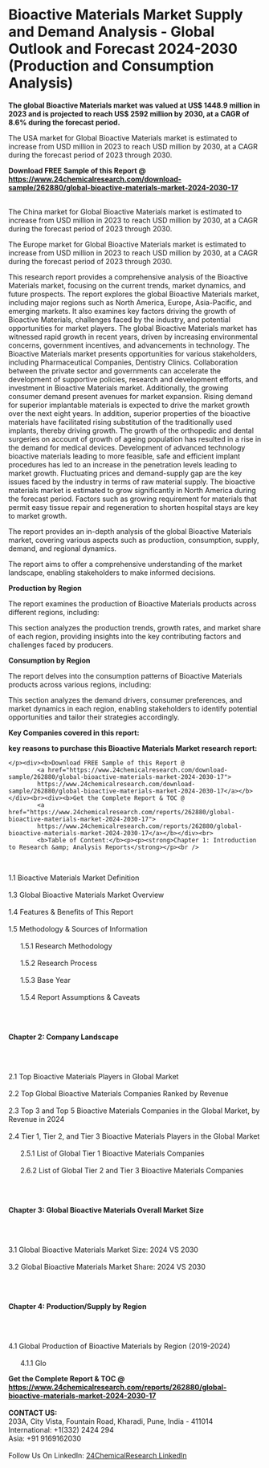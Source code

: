 <h1>Bioactive Materials Market Supply and Demand Analysis - Global Outlook and Forecast 2024-2030 (Production and Consumption Analysis)</h1><p><strong>The global Bioactive Materials market was valued at US$ 1448.9 million in 2023 and is projected to reach US$ 2592 million by 2030, at a CAGR of 8.6% during the forecast period. </strong></p><p>
</p><p>The USA market for Global Bioactive Materials market is estimated to increase from USD million in 2023 to reach USD million by 2030, at a CAGR during the forecast period of 2023 through 2030.</p><div><b>Download FREE Sample of this Report @ 
            <a href="https://www.24chemicalresearch.com/download-sample/262880/global-bioactive-materials-market-2024-2030-17">
            https://www.24chemicalresearch.com/download-sample/262880/global-bioactive-materials-market-2024-2030-17</a></b></div><br><p>
</p><p>The China market for Global Bioactive Materials market is estimated to increase from USD million in 2023 to reach USD million by 2030, at a CAGR during the forecast period of 2023 through 2030.</p><p>
</p><p>The Europe market for Global Bioactive Materials market is estimated to increase from USD million in 2023 to reach USD million by 2030, at a CAGR during the forecast period of 2023 through 2030.</p><p>
</p><p>This research report provides a comprehensive analysis of the Bioactive Materials market, focusing on the current trends, market dynamics, and future prospects. The report explores the global Bioactive Materials market, including major regions such as North America, Europe, Asia-Pacific, and emerging markets. It also examines key factors driving the growth of Bioactive Materials, challenges faced by the industry, and potential opportunities for market players. The global Bioactive Materials market has witnessed rapid growth in recent years, driven by increasing environmental concerns, government incentives, and advancements in technology. The Bioactive Materials market presents opportunities for various stakeholders, including Pharmaceutical Companies, Dentistry Clinics. Collaboration between the private sector and governments can accelerate the development of supportive policies, research and development efforts, and investment in Bioactive Materials market. Additionally, the growing consumer demand present avenues for market expansion. Rising demand for superior implantable materials is expected to drive the market growth over the next eight years. In addition, superior properties of the bioactive materials have facilitated rising substitution of the traditionally used implants, thereby driving growth. The growth of the orthopedic and dental surgeries on account of growth of ageing population has resulted in a rise in the demand for medical devices. Development of advanced technology bioactive materials leading to more feasible, safe and efficient implant procedures has led to an increase in the penetration levels leading to market growth. Fluctuating prices and demand-supply gap are the key issues faced by the industry in terms of raw material supply. The bioactive materials market is estimated to grow significantly in North America during the forecast period. Factors such as growing requirement for materials that permit easy tissue repair and regeneration to shorten hospital stays are key to market growth.</p><p>
</p><p>The report provides an in-depth analysis of the global Bioactive Materials market, covering various aspects such as production, consumption, supply, demand, and regional dynamics.</p><p>
</p><p>The report aims to offer a comprehensive understanding of the market landscape, enabling stakeholders to make informed decisions.</p><p>
</p><p><strong>Production by Region</strong></p><p>
</p><p>The report examines the production of Bioactive Materials products across different regions, including:</p><p>
</p><p>
</p><p>This section analyzes the production trends, growth rates, and market share of each region, providing insights into the key contributing factors and challenges faced by producers.</p><p>
</p><p><strong>Consumption by Region</strong></p><p>
</p><p>The report delves into the consumption patterns of Bioactive Materials products across various regions, including:</p><p>
</p><p>
</p><p>This section analyzes the demand drivers, consumer preferences, and market dynamics in each region, enabling stakeholders to identify potential opportunities and tailor their strategies accordingly.</p><p>
<strong>Key Companies covered in this report:</strong></p><p>
</p><p>
</p><p><strong>key reasons to purchase this Bioactive Materials Market research report:</strong></p><p>

	</p><div><b>Download FREE Sample of this Report @ 
            <a href="https://www.24chemicalresearch.com/download-sample/262880/global-bioactive-materials-market-2024-2030-17">
            https://www.24chemicalresearch.com/download-sample/262880/global-bioactive-materials-market-2024-2030-17</a></b></div><br><div><b>Get the Complete Report & TOC @ 
            <a href="https://www.24chemicalresearch.com/reports/262880/global-bioactive-materials-market-2024-2030-17">
            https://www.24chemicalresearch.com/reports/262880/global-bioactive-materials-market-2024-2030-17</a></b></div><br>
            <b>Table of Content:</b><p><p><strong>Chapter 1: Introduction to Research &amp; Analysis Reports</strong></p><br />
<br />
<p>1.1 Bioactive Materials Market Definition<br /><br />
1.3 Global Bioactive Materials Market Overview<br /><br />
1.4 Features &amp; Benefits of This Report<br /><br />
1.5 Methodology &amp; Sources of Information<br /><br />
&nbsp;&nbsp;&nbsp;&nbsp;&nbsp; 1.5.1 Research Methodology<br /><br />
&nbsp;&nbsp;&nbsp;&nbsp;&nbsp; 1.5.2 Research Process<br /><br />
&nbsp;&nbsp;&nbsp;&nbsp;&nbsp; 1.5.3 Base Year<br /><br />
&nbsp;&nbsp;&nbsp;&nbsp;&nbsp; 1.5.4 Report Assumptions &amp; Caveats</p><br />
<br />
<p><strong>Chapter 2: Company Landscape</strong></p><br />
<br />
<p>2.1 Top Bioactive Materials Players in Global Market<br /><br />
2.2 Top Global Bioactive Materials Companies Ranked by Revenue<br /><br />
2.3 Top 3 and Top 5 Bioactive Materials Companies in the Global Market, by Revenue in 2024<br /><br />
2.4 Tier 1, Tier 2, and Tier 3 Bioactive Materials Players in the Global Market<br /><br />
&nbsp;&nbsp;&nbsp;&nbsp;&nbsp; 2.5.1 List of Global Tier 1 Bioactive Materials Companies<br /><br />
&nbsp;&nbsp;&nbsp;&nbsp;&nbsp; 2.6.2 List of Global Tier 2 and Tier 3 Bioactive Materials Companies</p><br />
<br />
<p><strong>Chapter 3: Global Bioactive Materials Overall Market Size</strong></p><br />
<br />
<p>3.1 Global Bioactive Materials Market Size: 2024 VS 2030<br /><br />
3.2 Global Bioactive Materials Market Share: 2024 VS 2030</p><br />
<br />
<p><strong>Chapter 4: Production/Supply by Region</strong></p><br />
<br />
<p>4.1 Global Production of Bioactive Materials by Region (2019-2024)<br /><br />
&nbsp;&nbsp;&nbsp;&nbsp;&nbsp; 4.1.1 Glo</p><div><b>Get the Complete Report & TOC @ 
            <a href="https://www.24chemicalresearch.com/reports/262880/global-bioactive-materials-market-2024-2030-17">
            https://www.24chemicalresearch.com/reports/262880/global-bioactive-materials-market-2024-2030-17</a></b></div><br><b>CONTACT US:</b><br>
            203A, City Vista, Fountain Road, Kharadi, Pune, India - 411014<br>
            International: +1(332) 2424 294<br>
            Asia: +91 9169162030 <br><br>
            Follow Us On LinkedIn: <a href="https://www.linkedin.com/company/24chemicalresearch/">24ChemicalResearch LinkedIn</a>